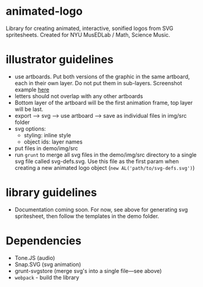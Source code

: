 # animated-logo
Library for creating animated, interactive, sonified logos from SVG spritesheets. Created for NYU MusEDLab / Math, Science Music.

# illustrator guidelines
- use artboards. Put both versions of the graphic in the same artboard, each in their own layer. Do not put them in sub-layers. Screenshot example [here](https://www.dropbox.com/s/0igs04qiy34u0yv/Screenshot%202016-02-20%2022.48.46.png?dl=0)
- letters should not overlap with any other artboards
- Bottom layer of the artboard will be the first animation frame, top layer will be last.
- export --> svg --> use artboard --> save as individual files in img/src folder
- svg options:
  - styling: inline style
  - object ids: layer names
- put files in demo/img/src
- run `grunt` to merge all svg files in the demo/img/src directory to a single svg file called svg-defs.svg. Use this file as the first param when creating a new animated logo object (`new AL('path/to/svg-defs.svg')`)

# library guidelines
- Documentation coming soon. For now, see above for generating svg spritesheet, then follow the templates in the demo folder.

# Dependencies
- Tone.JS (audio)
- Snap.SVG (svg animation)
- grunt-svgstore (merge svg's into a single file—see above)
- `webpack` - build the library

